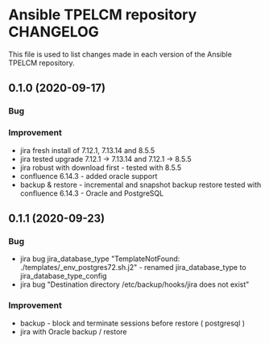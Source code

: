 # Ansible TPELCM repository CHANGELOG

This file is used to list changes made in each version of the Ansible TPELCM repository.

## 0.1.0 (2020-09-17)

### Bug

### Improvement

- jira fresh install of 7.12.1, 7.13.14 and 8.5.5
- jira tested upgrade 7.12.1 → 7.13.14 and 7.12.1 → 8.5.5
- jira robust with download first - tested with 8.5.5
- confluence 6.14.3 - added oracle support
- backup & restore - incremental and snapshot backup restore tested with confluence 6.14.3 - Oracle and PostgreSQL 

## 0.1.1 (2020-09-23)

### Bug

- jira bug jira_database_type "TemplateNotFound: ./templates/_env_postgres72.sh.j2" - renamed jira_database_type to jira_database_type_config
- jira bug "Destination directory /etc/backup/hooks/jira does not exist"

### Improvement

- backup - block and terminate sessions before restore ( postgresql )
- jira with Oracle backup / restore
